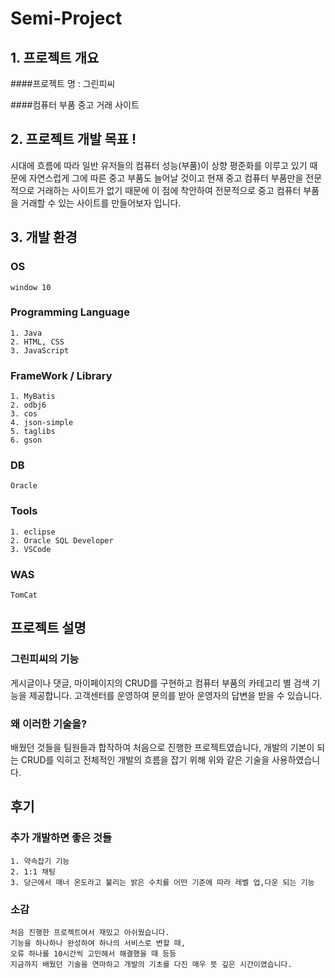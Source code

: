 # Semi-Project

## 1. 프로젝트 개요
 ####프로젝트 명 : 그린피씨

 ####컴퓨터 부품 중고 거래 사이트


## 2. 프로젝트 개발 목표 !
  시대에 흐름에 따라 일반 유저들의 컴퓨터 성능(부품)이 상향 평준화를 이루고 있기 때문에 자연스럽게 그에 따른 중고 부품도 늘어날 것이고
  현재 중고 컴퓨터 부품만을 전문적으로 거래하는 사이트가 없기 때문에 이 점에 착안하여 전문적으로 중고 컴퓨터 부품을 거래할 수 있는
  사이트를 만들어보자 입니다.

  
## 3. 개발 환경
  ### OS
    window 10

  ### Programming Language
    1. Java
    2. HTML, CSS
    3. JavaScript

  ### FrameWork / Library
    1. MyBatis
    2. odbj6
    3. cos
    4. json-simple
    5. taglibs
    6. gson

  ### DB
    Oracle

  ### Tools
    1. eclipse
    2. Oracle SQL Developer
    3. VSCode

  ### WAS
    TomCat


## 프로젝트 설명
  ### 그린피씨의 기능
  게시글이나 댓글, 마이페이지의 CRUD를 구현하고 컴퓨터 부품의 카테고리 별 검색 기능을 제공합니다.
  고객센터를 운영하여 문의를 받아 운영자의 답변을 받을 수 있습니다.

  ### 왜 이러한 기술을?
  배웠던 것들을 팀원들과 합작하여 처음으로 진행한 프로젝트였습니다,
  개발의 기본이 되는 CRUD를 익히고 전체적인 개발의 흐름을 잡기 위해 위와 같은 기술을 사용하였습니다.

  
## 후기
  ### 추가 개발하면 좋은 것들
    1. 약속잡기 기능
    2. 1:1 채팅
    3. 당근에서 매너 온도라고 불리는 밝은 수치를 어떤 기준에 따라 레벨 업,다운 되는 기능

  ### 소감
    처음 진행한 프로젝트여서 재밌고 아쉬웠습니다.
    기능을 하나하나 완성하여 하나의 서비스로 변할 때,
    오류 하나를 10시간씩 고민해서 해결했을 때 등등
    지금까지 배웠던 기술을 연마하고 개발의 기초를 다진 매우 뜻 깊은 시간이였습니다.
  
